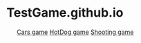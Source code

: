 # TestGame.github.io
<ul>
  <a href="https://rezul.github.io/TestGame/CarsGame/CarsGame.html">Cars game</a>
  <a href="https://rezul.github.io/TestGame/CarsGame/HotDogGame.html">HotDog game</a>
  <a href="https://rezul.github.io/TestGame/CarsGame/ShootingGame.html">Shooting game</a>
</ul>
